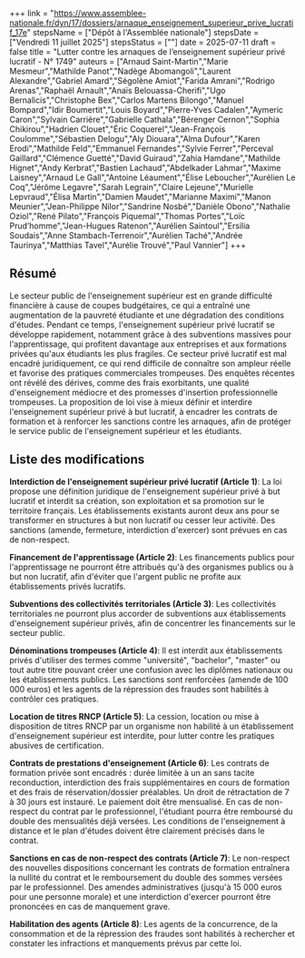 +++
link = "https://www.assemblee-nationale.fr/dyn/17/dossiers/arnaque_enseignement_superieur_prive_lucratif_17e"
stepsName = ["Dépôt à l'Assemblée nationale"]
stepsDate = ["Vendredi 11 juillet 2025"]
stepsStatus = [""]
date = 2025-07-11
draft = false
title = "Lutter contre les arnaques de l’enseignement supérieur privé lucratif - N° 1749"
auteurs = ["Arnaud Saint-Martin","Marie Mesmeur","Mathilde Panot","Nadège Abomangoli","Laurent Alexandre","Gabriel Amard","Ségolène Amiot","Farida Amrani","Rodrigo Arenas","Raphaël Arnault","Anaïs Belouassa-Cherifi","Ugo Bernalicis","Christophe Bex","Carlos Martens Bilongo","Manuel Bompard","Idir Boumertit","Louis Boyard","Pierre-Yves Cadalen","Aymeric Caron","Sylvain Carrière","Gabrielle Cathala","Bérenger Cernon","Sophia Chikirou","Hadrien Clouet","Éric Coquerel","Jean-François Coulomme","Sébastien Delogu","Aly Diouara","Alma Dufour","Karen Erodi","Mathilde Feld","Emmanuel Fernandes","Sylvie Ferrer","Perceval Gaillard","Clémence Guetté","David Guiraud","Zahia Hamdane","Mathilde Hignet","Andy Kerbrat","Bastien Lachaud","Abdelkader Lahmar","Maxime Laisney","Arnaud Le Gall","Antoine Léaument","Élise Leboucher","Aurélien Le Coq","Jérôme Legavre","Sarah Legrain","Claire Lejeune","Murielle Lepvraud","Élisa Martin","Damien Maudet","Marianne Maximi","Manon Meunier","Jean-Philippe Nilor","Sandrine Nosbé","Danièle Obono","Nathalie Oziol","René Pilato","François Piquemal","Thomas Portes","Loïc Prud’homme","Jean-Hugues Ratenon","Aurélien Saintoul","Ersilia Soudais","Anne Stambach-Terrenoir","Aurélien Taché","Andrée Taurinya","Matthias Tavel","Aurélie Trouvé","Paul Vannier"]
+++

## Résumé

Le secteur public de l'enseignement supérieur est en grande difficulté financière à cause de coupes budgétaires, ce qui a entraîné une augmentation de la pauvreté étudiante et une dégradation des conditions d'études. Pendant ce temps, l'enseignement supérieur privé lucratif se développe rapidement, notamment grâce à des subventions massives pour l'apprentissage, qui profitent davantage aux entreprises et aux formations privées qu'aux étudiants les plus fragiles. Ce secteur privé lucratif est mal encadré juridiquement, ce qui rend difficile de connaître son ampleur réelle et favorise des pratiques commerciales trompeuses. Des enquêtes récentes ont révélé des dérives, comme des frais exorbitants, une qualité d'enseignement médiocre et des promesses d'insertion professionnelle trompeuses. La proposition de loi vise à mieux définir et interdire l'enseignement supérieur privé à but lucratif, à encadrer les contrats de formation et à renforcer les sanctions contre les arnaques, afin de protéger le service public de l'enseignement supérieur et les étudiants.

## Liste des modifications

**Interdiction de l'enseignement supérieur privé lucratif (Article 1)**: La loi propose une définition juridique de l'enseignement supérieur privé à but lucratif et interdit sa création, son exploitation et sa promotion sur le territoire français. Les établissements existants auront deux ans pour se transformer en structures à but non lucratif ou cesser leur activité. Des sanctions (amende, fermeture, interdiction d'exercer) sont prévues en cas de non-respect.

**Financement de l'apprentissage (Article 2)**: Les financements publics pour l'apprentissage ne pourront être attribués qu'à des organismes publics ou à but non lucratif, afin d'éviter que l'argent public ne profite aux établissements privés lucratifs.

**Subventions des collectivités territoriales (Article 3)**: Les collectivités territoriales ne pourront plus accorder de subventions aux établissements d'enseignement supérieur privés, afin de concentrer les financements sur le secteur public.

**Dénominations trompeuses (Article 4)**: Il est interdit aux établissements privés d'utiliser des termes comme "université", "bachelor", "master" ou tout autre titre pouvant créer une confusion avec les diplômes nationaux ou les établissements publics. Les sanctions sont renforcées (amende de 100 000 euros) et les agents de la répression des fraudes sont habilités à contrôler ces pratiques.

**Location de titres RNCP (Article 5)**: La cession, location ou mise à disposition de titres RNCP par un organisme non habilité à un établissement d'enseignement supérieur est interdite, pour lutter contre les pratiques abusives de certification.

**Contrats de prestations d'enseignement (Article 6)**: Les contrats de formation privée sont encadrés : durée limitée à un an sans tacite reconduction, interdiction des frais supplémentaires en cours de formation et des frais de réservation/dossier préalables. Un droit de rétractation de 7 à 30 jours est instauré. Le paiement doit être mensualisé. En cas de non-respect du contrat par le professionnel, l'étudiant pourra être remboursé du double des mensualités déjà versées. Les conditions de l'enseignement à distance et le plan d'études doivent être clairement précisés dans le contrat.

**Sanctions en cas de non-respect des contrats (Article 7)**: Le non-respect des nouvelles dispositions concernant les contrats de formation entraînera la nullité du contrat et le remboursement du double des sommes versées par le professionnel. Des amendes administratives (jusqu'à 15 000 euros pour une personne morale) et une interdiction d'exercer pourront être prononcées en cas de manquement grave.

**Habilitation des agents (Article 8)**: Les agents de la concurrence, de la consommation et de la répression des fraudes sont habilités à rechercher et constater les infractions et manquements prévus par cette loi.
